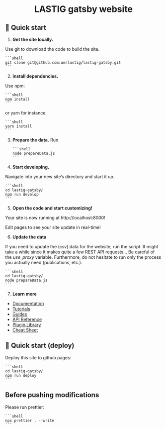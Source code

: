 <h1 align="center">
  LASTIG gatsby website
</h1>

## 🚀 Quick start

1.  **Get the site locally.**

Use git to download the code to build the site.

    ```shell
    git clone git@github.com:umrlastig/lastig-gatsby.git
    ```

2.  **Install dependencies.**

Use npm:

    ```shell
    npm install
    ```

or yarn for instance.

    ```shell
    yarn install
    ```

3.  **Prepare the data.**
    Run.

        ```shell
        node prepareData.js
        ```

4.  **Start developing.**

Navigate into your new site’s directory and start it up.

    ```shell
    cd lastig-gatsby/
    npm run develop
    ```

5.  **Open the code and start customizing!**

Your site is now running at http://localhost:8000!

Edit pages to see your site update in real-time!

6.  **Update the data**

If you need to update the (csv) data for the website, run the script.
It might take a while since it makes quite a few REST API requests...
Be careful of the _use_proxy_ variable.
Furthermore, do not hesitate to run only the process you actually need (publications, etc.).

    ```shell
    cd lastig-gatsby/
    node prepareData.js
    ```

7.  **Learn more**

- [Documentation](https://www.gatsbyjs.com/docs/?utm_source=starter&utm_medium=readme&utm_campaign=minimal-starter)
- [Tutorials](https://www.gatsbyjs.com/docs/tutorial/?utm_source=starter&utm_medium=readme&utm_campaign=minimal-starter)
- [Guides](https://www.gatsbyjs.com/docs/how-to/?utm_source=starter&utm_medium=readme&utm_campaign=minimal-starter)
- [API Reference](https://www.gatsbyjs.com/docs/api-reference/?utm_source=starter&utm_medium=readme&utm_campaign=minimal-starter)
- [Plugin Library](https://www.gatsbyjs.com/plugins?utm_source=starter&utm_medium=readme&utm_campaign=minimal-starter)
- [Cheat Sheet](https://www.gatsbyjs.com/docs/cheat-sheet/?utm_source=starter&utm_medium=readme&utm_campaign=minimal-starter)

## 🚀 Quick start (deploy)

Deploy this site to github pages:

    ```shell
    cd lastig-gatsby/
    npm run deploy
    ```

## Before pushing modifications

Please run prettier:

    ```shell
    npx prettier . --write
    ```
